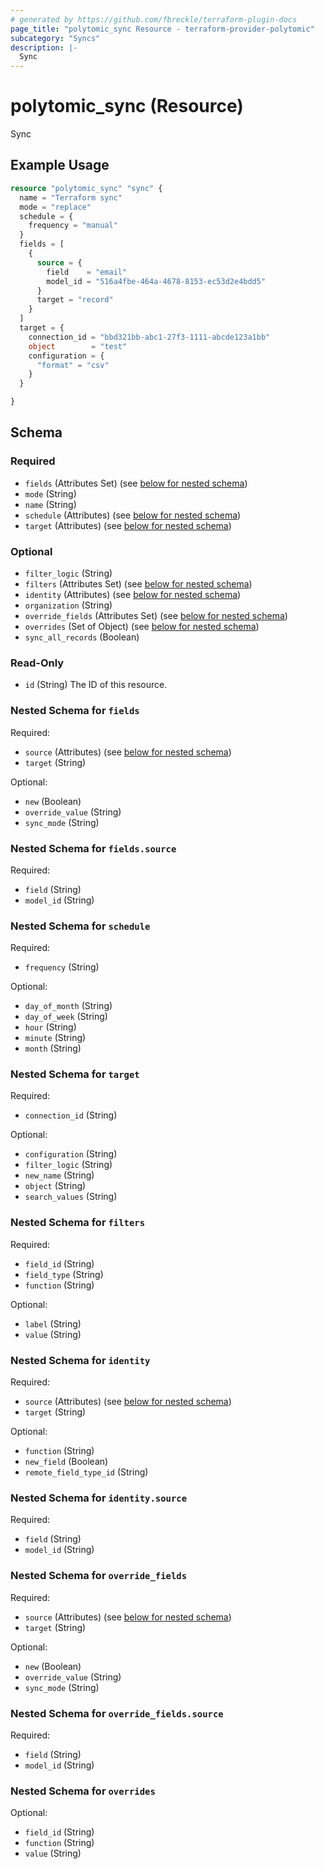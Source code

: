 ```yaml
---
# generated by https://github.com/fbreckle/terraform-plugin-docs
page_title: "polytomic_sync Resource - terraform-provider-polytomic"
subcategory: "Syncs"
description: |-
  Sync
---
```


# polytomic_sync (Resource)

Sync

## Example Usage

```terraform
resource "polytomic_sync" "sync" {
  name = "Terraform sync"
  mode = "replace"
  schedule = {
    frequency = "manual"
  }
  fields = [
    {
      source = {
        field    = "email"
        model_id = "516a4fbe-464a-4678-8153-ec53d2e4bdd5"
      }
      target = "record"
    }
  ]
  target = {
    connection_id = "bbd321bb-abc1-27f3-1111-abcde123a1bb"
    object        = "test"
    configuration = {
      "format" = "csv"
    }
  }

}
```

<!-- schema generated by tfplugindocs -->
## Schema

### Required

- `fields` (Attributes Set) (see [below for nested schema](#nestedatt--fields))
- `mode` (String)
- `name` (String)
- `schedule` (Attributes) (see [below for nested schema](#nestedatt--schedule))
- `target` (Attributes) (see [below for nested schema](#nestedatt--target))

### Optional

- `filter_logic` (String)
- `filters` (Attributes Set) (see [below for nested schema](#nestedatt--filters))
- `identity` (Attributes) (see [below for nested schema](#nestedatt--identity))
- `organization` (String)
- `override_fields` (Attributes Set) (see [below for nested schema](#nestedatt--override_fields))
- `overrides` (Set of Object) (see [below for nested schema](#nestedatt--overrides))
- `sync_all_records` (Boolean)

### Read-Only

- `id` (String) The ID of this resource.

<a id="nestedatt--fields"></a>
### Nested Schema for `fields`

Required:

- `source` (Attributes) (see [below for nested schema](#nestedatt--fields--source))
- `target` (String)

Optional:

- `new` (Boolean)
- `override_value` (String)
- `sync_mode` (String)

<a id="nestedatt--fields--source"></a>
### Nested Schema for `fields.source`

Required:

- `field` (String)
- `model_id` (String)



<a id="nestedatt--schedule"></a>
### Nested Schema for `schedule`

Required:

- `frequency` (String)

Optional:

- `day_of_month` (String)
- `day_of_week` (String)
- `hour` (String)
- `minute` (String)
- `month` (String)


<a id="nestedatt--target"></a>
### Nested Schema for `target`

Required:

- `connection_id` (String)

Optional:

- `configuration` (String)
- `filter_logic` (String)
- `new_name` (String)
- `object` (String)
- `search_values` (String)


<a id="nestedatt--filters"></a>
### Nested Schema for `filters`

Required:

- `field_id` (String)
- `field_type` (String)
- `function` (String)

Optional:

- `label` (String)
- `value` (String)


<a id="nestedatt--identity"></a>
### Nested Schema for `identity`

Required:

- `source` (Attributes) (see [below for nested schema](#nestedatt--identity--source))
- `target` (String)

Optional:

- `function` (String)
- `new_field` (Boolean)
- `remote_field_type_id` (String)

<a id="nestedatt--identity--source"></a>
### Nested Schema for `identity.source`

Required:

- `field` (String)
- `model_id` (String)



<a id="nestedatt--override_fields"></a>
### Nested Schema for `override_fields`

Required:

- `source` (Attributes) (see [below for nested schema](#nestedatt--override_fields--source))
- `target` (String)

Optional:

- `new` (Boolean)
- `override_value` (String)
- `sync_mode` (String)

<a id="nestedatt--override_fields--source"></a>
### Nested Schema for `override_fields.source`

Required:

- `field` (String)
- `model_id` (String)



<a id="nestedatt--overrides"></a>
### Nested Schema for `overrides`

Optional:

- `field_id` (String)
- `function` (String)
- `value` (String)


